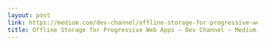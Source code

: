 ```yaml
---
layout: post
link: https://medium.com/dev-channel/offline-storage-for-progressive-web-apps-70d52695513c#.45est9x1t
title: Offline Storage for Progressive Web Apps – Dev Channel – Medium
---
```

